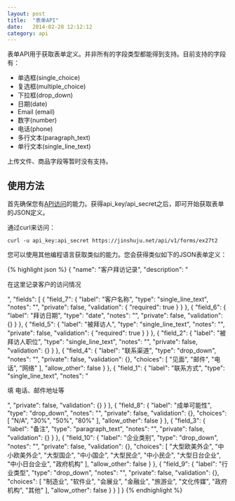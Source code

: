 ```yaml
---
layout: post
title:  "表单API"
date:   2014-02-28 12:12:12
category: api
---
```


表单API用于获取表单定义。并非所有的字段类型都能得到支持。目前支持的字段有：

* 单选框(single_choice)
* 复选框(multiple_choice)
* 下拉框(drop_down)
* 日期(date)
* Email (email)
* 数字(number)
* 电话(phone)
* 多行文本(paragraph_text)
* 单行文本(single_line_text)

上传文件、商品字段等暂时没有支持。

## 使用方法 

首先确保您有[API访问](/auth.html)的能力。获得api_key/api_secret之后，即可开始获取表单的JSON定义。

通过curl来访问：

`curl -u api_key:api_secret https://jinshuju.net/api/v1/forms/ex27t2`

您可以使用其他编程语言获取类似的能力。您会获得类似如下的JSON表单定义：

{% highlight json %}
{
    "name": "客户拜访记录",
    "description": "<p>在这里记录客户的访问情况</p>",
    "fields": [
        {
            "field_7": {
                "label": "客户名称",
                "type": "single_line_text",
                "notes": "",
                "private": false,
                "validation": {
                    "required": true
                }
            }
        },
        {
            "field_6": {
                "label": "拜访日期",
                "type": "date",
                "notes": "",
                "private": false,
                "validation": {}
            }
        },
        {
            "field_5": {
                "label": "被拜访人",
                "type": "single_line_text",
                "notes": "",
                "private": false,
                "validation": {
                    "required": true
                }
            }
        },
        {
            "field_2": {
                "label": "被拜访人职位",
                "type": "single_line_text",
                "notes": "",
                "private": false,
                "validation": {}
            }
        },
        {
            "field_4": {
                "label": "联系渠道",
                "type": "drop_down",
                "notes": "",
                "private": false,
                "validation": {},
                "choices": [
                    "见面",
                    "邮件",
                    "电话",
                    "网络"
                ],
                "allow_other": false
            }
        },
        {
            "field_1": {
                "label": "联系方式",
                "type": "single_line_text",
                "notes": "<p>填 电话、邮件地址等</p>",
                "private": false,
                "validation": {}
            }
        },
        {
            "field_8": {
                "label": "成单可能性",
                "type": "drop_down",
                "notes": "",
                "private": false,
                "validation": {},
                "choices": [
                    "N/A",
                    "30%",
                    "50%",
                    "80%"
                ],
                "allow_other": false
            }
        },
        {
            "field_3": {
                "label": "备注",
                "type": "paragraph_text",
                "notes": "",
                "private": false,
                "validation": {}
            }
        },
        {
            "field_10": {
                "label": "企业类别",
                "type": "drop_down",
                "notes": "",
                "private": false,
                "validation": {},
                "choices": [
                    "大型欧美外企",
                    "中小欧美外企",
                    "大型国企",
                    "中小国企",
                    "大型民企",
                    "中小民企",
                    "大型日台企业",
                    "中小日台企业",
                    "政府机构"
                ],
                "allow_other": false
            }
        },
        {
            "field_9": {
                "label": "行业类型",
                "type": "drop_down",
                "notes": "",
                "private": false,
                "validation": {},
                "choices": [
                    "制造业",
                    "软件业",
                    "会展业",
                    "金融业",
                    "旅游业",
                    "文化传媒",
                    "政府机构",
                    "其他"
                ],
                "allow_other": false
            }
        }
    ]
}
{% endhighlight %}
